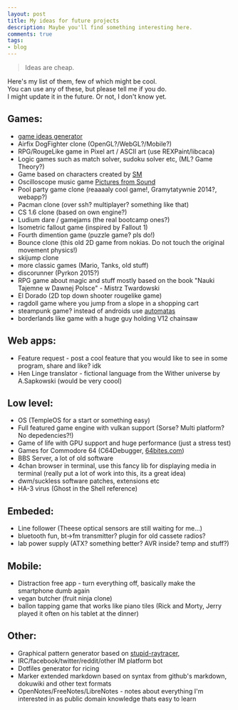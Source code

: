 ```yaml
---
layout: post
title: My ideas for future projects
description: Maybe you'll find something interesting here.
comments: true
tags:
- blog
---
```


>Ideas are cheap.

Here's my list of them, few of which might be cool.  
You can use any of these, but please tell me if you do.  
I might update it in the future. Or not, I don't know yet.

## Games:
  - [game ideas generator](http://orteil.dashnet.org/gamegen)
  - Airfix DogFighter clone (OpenGL?/WebGL?/Mobile?)
  - RPG/RougeLike game in Pixel art / ASCII art (use REXPaint/libcaca)
  - Logic games such as match solver, sudoku solver etc, (ML? Game Theory?)
  - Game based on characters created by [SM](https://www.facebook.com/rysowane/)
  - Oscilloscope music game [Pictures from Sound](https://www.youtube.com/watch?v=ZaTuFB5QXHo)
  - Pool party game clone (reaaaaly cool game!, Gramytatywnie 2014?, webapp?)
  - Pacman clone (over ssh? multiplayer? something like that)
  - CS 1.6 clone (based on own engine?)
  - Ludium dare / gamejams (the real bootcamp ones?)
  - Isometric fallout game (inspired by Fallout 1)
  - Fourth dimention game (puzzle game? pls do!)
  - Bounce clone (this old 2D game from nokias. Do not touch the original movement physics!)
  - skijump clone
  - more classic games (Mario, Tanks, old stuff)
  - discorunner (Pyrkon 2015?)
  - RPG game about magic and stuff mostly based on the book "Nauki Tajemne w Dawnej Polsce" - Mistrz Twardowski
  - El Dorado (2D top down shooter rougelike game)
  - ragdoll game where you jump from a slope in a shopping cart
  - steampunk game? instead of androids use [automatas](https://youtu.be/G-1LqhrsEw)
  - borderlands like game with a huge guy holding V12 chainsaw

## Web apps:
  - Feature request - post a cool feature that you would like to see in some program, share and like? idk
  - Hen Linge translator - fictional language from the Wither universe by A.Sapkowski (would be very coool)

## Low level:
  - OS (TempleOS for a start or something easy)
  - Full featured game engine with vulkan support (Sorse? Multi platform? No depedencies?!)
  - Game of life with GPU support and huge performance (just a stress test)
  - Games for Commodore 64 (C64Debugger, [64bites.com](https://64bites.com))
  - BBS Server, a lot of old software
  - 4chan browser in terminal, use this fancy lib for displaying media in terminal (really put a lot of work into this, its a great idea)
  - dwm/suckless software patches, extensions etc
  - HA-3 virus (Ghost in the Shell reference)

## Embeded:
  - Line follower (Theese optical sensors are still waiting for me...)
  - bluetooth fun, bt->fm transmitter? plugin for old cassete radios?
  - lab power supply (ATX? something better? AVR inside? temp and stuff?)

## Mobile:
  - Distraction free app - turn everything off, basically make the smartphone dumb again
  - vegan butcher (fruit ninja clone)
  - ballon tapping game that works like piano tiles (Rick and Morty, Jerry played it often on his tablet at the dinner)

## Other:
  - Graphical pattern generator based on [stupid-raytracer](https://github.com/arturtamborski/c-playground/stupid-raytracer),
  - IRC/facebook/twitter/reddit/other IM platform bot
  - Dotfiles generator for ricing
  - Marker extended markdown based on syntax from github's markdown, dokuwiki and other text formats
  - OpenNotes/FreeNotes/LibreNotes - notes about everything I'm interested in as public domain knowledge thats easy to learn
